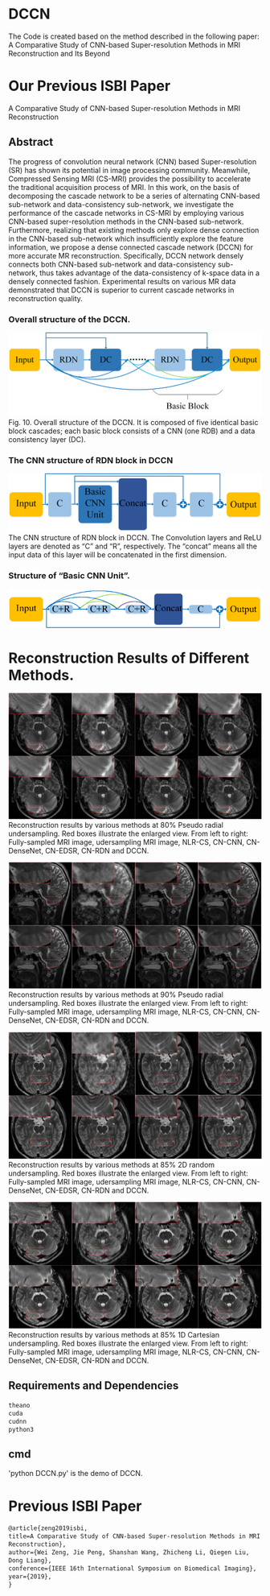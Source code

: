 # DCCN
The Code is created based on the method described in the following paper:  
A Comparative Study of CNN-based Super-resolution Methods in MRI Reconstruction and Its Beyond

# Our Previous ISBI Paper
A Comparative Study of CNN-based Super-resolution Methods in MRI Reconstruction

## Abstract
The progress of convolution neural network (CNN) based Super-resolution (SR) has shown its potential in image processing community. Meanwhile, Compressed Sensing MRI (CS-MRI) provides the possibility to accelerate the traditional acquisition process of MRI. In this work, on the basis of decomposing the cascade network to be a series of alternating CNN-based sub-network and data-consistency sub-network, we investigate the performance of the cascade networks in CS-MRI by employing various CNN-based super-resolution methods in the CNN-based sub-network. Furthermore, realizing that existing methods only explore dense connection in the CNN-based sub-network which insufficiently explore the feature information, we propose a dense connected cascade network (DCCN) for more accurate MR reconstruction. Specifically, DCCN network densely connects both CNN-based sub-network and data-consistency sub-network, thus takes advantage of the data-consistency of k-space data in a densely connected fashion. Experimental results on various MR data demonstrated that DCCN is superior to current cascade networks in reconstruction quality.

### Overall structure of the DCCN. 
![repeat-DCCN](https://github.com/yqx7150/DCCN/blob/master/flow.png)  
Fig. 10. Overall structure of the DCCN. It is composed of five identical basic block cascades; each basic block consists of a CNN (one RDB) and a data consistency layer (DC).

### The CNN structure of RDN block in DCCN
![repeat-DCCN](https://github.com/yqx7150/DCCN/blob/master/flow1.png)  
The CNN structure of RDN block in DCCN. The Convolution layers and ReLU layers are denoted as “C” and “R”, respectively. The “concat” means all the input data of this layer will be concatenated in the first dimension. 

### Structure of “Basic CNN Unit”.
![repeat-DCCN](https://github.com/yqx7150/DCCN/blob/master/flow2.png)


# Reconstruction Results of Different Methods. 
![repeat-DCCN](https://github.com/yqx7150/DCCN/blob/master/1.png)  
Reconstruction results by various methods at 80% Pseudo radial undersampling. Red boxes illustrate the enlarged view. From left to right: Fully-sampled MRI image, udersampling MRI image, NLR-CS, CN-CNN, CN-DenseNet, CN-EDSR, CN-RDN and DCCN.

![repeat-DCCN](https://github.com/yqx7150/DCCN/blob/master/2.png)  
Reconstruction results by various methods at 90% Pseudo radial undersampling. Red boxes illustrate the enlarged view. From left to right: Fully-sampled MRI image, udersampling MRI image, NLR-CS, CN-CNN, CN-DenseNet, CN-EDSR, CN-RDN and DCCN.

![repeat-DCCN](https://github.com/yqx7150/DCCN/blob/master/3.png)  
Reconstruction results by various methods at 85% 2D random undersampling. Red boxes illustrate the enlarged view. From left to right: Fully-sampled MRI image, udersampling MRI image, NLR-CS, CN-CNN, CN-DenseNet, CN-EDSR, CN-RDN and DCCN.

![repeat-DCCN](https://github.com/yqx7150/DCCN/blob/master/4.png)  
Reconstruction results by various methods at 85% 1D Cartesian undersampling. Red boxes illustrate the enlarged view. From left to right: Fully-sampled MRI image, udersampling MRI image, NLR-CS, CN-CNN, CN-DenseNet, CN-EDSR, CN-RDN and DCCN.

## Requirements and Dependencies
    theano
    cuda
    cudnn
    python3
    
## cmd
'python DCCN.py' is the demo of DCCN.

# Previous ISBI Paper
    @article{zeng2019isbi,   
    title=A Comparative Study of CNN-based Super-resolution Methods in MRI Reconstruction},   
    author={Wei Zeng, Jie Peng, Shanshan Wang, Zhicheng Li, Qiegen Liu, Dong Liang},   
    conference={IEEE 16th International Symposium on Biomedical Imaging},   
    year={2019},   
    }
